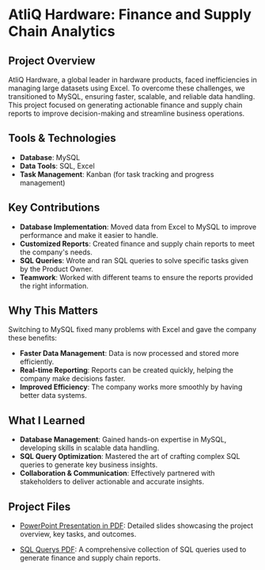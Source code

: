 # AtliQ Hardware: Finance and Supply Chain Analytics

## Project Overview

AtliQ Hardware, a global leader in hardware products, faced inefficiencies in managing large datasets using Excel. To overcome these challenges, we transitioned to MySQL, ensuring faster, scalable, and reliable data handling. This project focused on generating actionable finance and supply chain reports to improve decision-making and streamline business operations.

## Tools & Technologies

- **Database**: MySQL
- **Data Tools**: SQL, Excel
- **Task Management**: Kanban (for task tracking and progress management)

## Key Contributions

- **Database Implementation**: Moved data from Excel to MySQL to improve performance and make it easier to handle.
- **Customized Reports**: Created finance and supply chain reports to meet the company's needs.
- **SQL Queries**: Wrote and ran SQL queries to solve specific tasks given by the Product Owner.
- **Teamwork**: Worked with different teams to ensure the reports provided the right information.


## Why This Matters

Switching to MySQL fixed many problems with Excel and gave the company these benefits:

- **Faster Data Management**: Data is now processed and stored more efficiently.
- **Real-time Reporting**: Reports can be created quickly, helping the company make decisions faster.
- **Improved Efficiency**: The company works more smoothly by having better data systems.

## What I Learned

- **Database Management**: Gained hands-on expertise in MySQL, developing skills in scalable data handling.
- **SQL Query Optimization**: Mastered the art of crafting complex SQL queries to generate key business insights.
- **Collaboration & Communication**: Effectively partnered with stakeholders to deliver actionable and accurate insights.


## Project Files

- [PowerPoint Presentation in PDF](
https://github.com/shivaprasadpiraga98/SQL-Finance-and-Supply-Chain-Analytics-AtliQ-Hardwares/blob/main/AtliQ_Hardwares-finance%20%26%20supply%20chain_SQL%20project%20ppt-pdf.pdf): Detailed slides showcasing the project overview, key tasks, and outcomes.

- [SQL Querys PDF](https://github.com/shivaprasadpiraga98/SQL-Finance-and-Supply-Chain-Analytics-AtliQ-Hardwares/blob/main/SQL%20Queries-%20AtliQ%20Hardware's.pdf): A comprehensive collection of SQL queries used to generate finance and supply chain reports.
